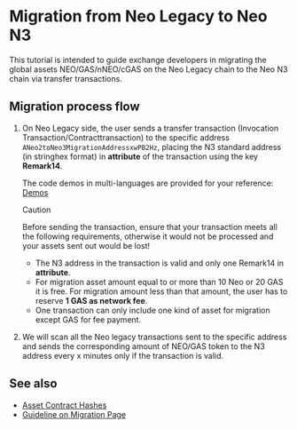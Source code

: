 # Migration from Neo Legacy to Neo N3

This tutorial is intended to guide exchange developers in migrating the global assets NEO/GAS/nNEO/cGAS on the Neo Legacy chain to the Neo N3 chain via transfer transactions.

## Migration process flow

1. On Neo Legacy side, the user sends a transfer transaction (Invocation Transaction/Contracttransaction) to the specific address `ANeo2toNeo3MigrationAddressxwPB2Hz`, placing the N3 standard address (in stringhex format) in **attribute** of the transaction using the key **Remark14**. 

   The code demos in multi-languages are provided for your reference: [Demos](https://github.com/neo-ngd/sdkDemo)

   > [!Caution]
   >
   > Before sending the transaction, ensure that your transaction meets all the following requirements, otherwise it would not be processed and your assets sent out would be lost!
   >
   > - The N3 address in the transaction is valid and only one Remark14 in **attribute**.
   > - For migration asset amount equal to or more than 10 Neo or 20 GAS it is free. For migration  amount less than that amount, the user has to reserve **1 GAS as network fee**. 
   > - One transaction can only include one kind of asset for migration except GAS for fee payment. 

2. We will scan all the Neo legacy transactions sent to the specific address and sends the corresponding amount of NEO/GAS token to the N3 address every x minutes only if the transaction is valid.

## See also

- [Asset Contract Hashes](https://github.com/neo-ngd/sdkDemo/blob/master/contracthash.md)
- [Guideline on Migration Page](migration-guide.md)
